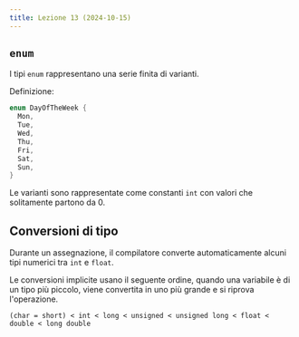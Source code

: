 ```yaml
---
title: Lezione 13 (2024-10-15)
---
```


## `enum`

I tipi `enum` rappresentano una serie finita di varianti.

Definizione:

```c
enum DayOfTheWeek {
  Mon,
  Tue,
  Wed,
  Thu,
  Fri,
  Sat,
  Sun,
}
```

Le varianti sono rappresentate come constanti `int` con valori che solitamente
partono da 0.

## Conversioni di tipo

Durante un assegnazione, il compilatore converte automaticamente alcuni tipi
numerici tra `int` e `float`.

Le conversioni implicite usano il seguente ordine, quando una variabile è di un
tipo più piccolo, viene convertita in uno più grande e si riprova l'operazione.

`(char = short) < int < long < unsigned < unsigned long < float < double < long double`
